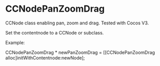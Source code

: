 # CCNodePanZoomDrag

CCNode class enabling pan, zoom and drag. Tested with Cocos V3.

Set the contentnode to a CCNode or subclass.

Example:

CCNodePanZoomDrag * newPanZoomDrag = [[CCNodePanZoomDrag alloc]initWithContentnode:newNode];
